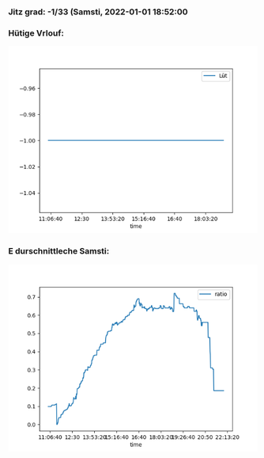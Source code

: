 ### Jitz grad: -1/33 (Samsti, 2022-01-01 18:52:00

### Hütige Vrlouf:
![Graph](Today.png)

### E durschnittleche Samsti:
![Graph](Samsti.png)